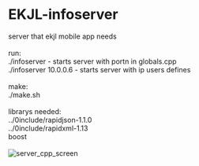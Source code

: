 # EKJL-infoserver
server that ekjl mobile app needs<br/>
<br/>
run:<br/>
./infoserver               - starts server with portn in globals.cpp<br/>
./infoserver 10.0.0.6      - starts server with ip users defines<br/>
<br/>
make:<br/>
./make.sh<br/>
<br/>
librarys needed:<br/>
../0include/rapidjson-1.1.0<br/>
../0include/rapidxml-1.13<br/>
boost<br/>
<br/>
![server_cpp_screen](https://cloud.githubusercontent.com/assets/5673177/21472646/2ece816e-caec-11e6-8d99-4893df4a8b2b.png)
